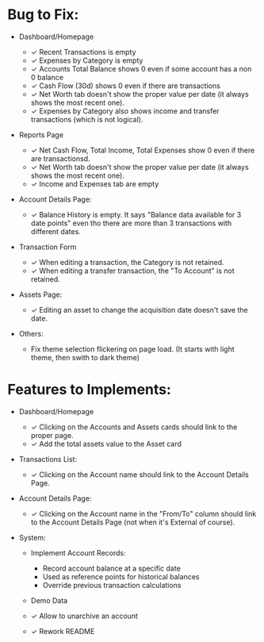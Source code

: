 # Bug to Fix:

* Dashboard/Homepage
  * ✓ Recent Transactions is empty
  * ✓ Expenses by Category is empty
  * ✓ Accounts Total Balance shows 0 even if some account has a non 0 balance
  * ✓ Cash Flow (30d) shows 0 even if there are transactions
  * ✓ Net Worth tab doesn't show the proper value per date (it always shows the most recent one).
  * ✓ Expenses by Category also shows income and transfer transactions (which is not logical).

* Reports Page
  * ✓ Net Cash Flow, Total Income, Total Expenses show 0 even if there are transactionsd.
  * ✓ Net Worth tab doesn't show the proper value per date (it always shows the most recent one).
  * ✓ Income and Expenses tab are empty

* Account Details Page:
  * ✓ Balance History is empty. It says "Balance data available for 3 date points" even tho there are more than 3 transactions with different dates.

* Transaction Form
  * ✓ When editing a transaction, the Category is not retained.
  * ✓ When editing a transfer transaction, the "To Account" is not retained.

* Assets Page:
  * ✓ Editing an asset to change the acquisition date doesn't save the date.

* Others:
  * Fix theme selection flickering on page load. (It starts with light theme, then swith to dark theme)


# Features to Implements:
* Dashboard/Homepage
  * ✓ Clicking on the Accounts and Assets cards should link to the proper page.
  * ✓ Add the total assets value to the Asset card

* Transactions List:
  * ✓ Clicking on the Account name should link to the Account Details Page.

* Account Details Page:
  * ✓ Clicking on the Account name in the "From/To" column should link to the Account Details Page (not when it's External of course).

* System:
  * Implement Account Records:
      - Record account balance at a specific date
      - Used as reference points for historical balances
      - Override previous transaction calculations

  * Demo Data
  * ✓ Allow to unarchive an account
  * ✓ Rework README